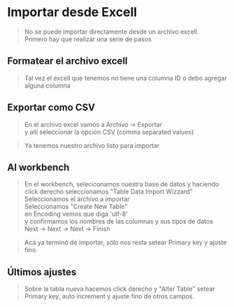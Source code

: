 # Importar desde Excell

> No se puede importar directamente desde un archivo excell.  
> Primero hay que realizar una serie de pasos

## Formatear el archivo excell

> Tal vez el excell que tenemos no tiene una columna ID
> o debo agregar alguna columna

## Exportar como CSV

> En el archivo excel vamos a Archivo -> Exportar  
> y allí seleccionar la opción CSV (comma separated values)

> Ya tenemos nuestro archivo listo para importar

## Al workbench

> En el workbench, seleciconamos nuestra base de datos y haciendo click derecho seleccionamos "Table Data Import Wizzard"  
> Seleccionamos el archivo a importar  
> Seleccionamos "Create New Table"  
> en Encoding vemos que diga 'utf-8'  
> y confirmamos los nombres de las columnas y sus tipos de datos  
> Next -> Next -> Next -> Finish

> Acá ya terminó de importar, sólo nos resta setear Primary key y ajuste fino.

## Últimos ajustes

> Sobre la tabla nueva hacemos click derecho y "Alter Table"
> setear Primary key, auto increment  y ajuste fino de otros campos.  

